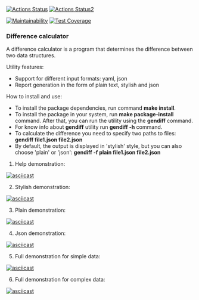 [![Actions Status](https://github.com/KsyushaKI/python-project-50/workflows/hexlet-check/badge.svg)](https://github.com/KsyushaKI/python-project-50/actions) [![Actions Status2](https://github.com/KsyushaKI/python-project-50/workflows/Python%20CI/badge.svg)](https://github.com/KsyushaKI/python-project-50/actions)

[![Maintainability](https://api.codeclimate.com/v1/badges/25417aba0aa43f3881d8/maintainability)](https://codeclimate.com/github/KsyushaKI/python-project-50/maintainability) [![Test 
Coverage](https://api.codeclimate.com/v1/badges/25417aba0aa43f3881d8/test_coverage)](https://codeclimate.com/github/KsyushaKI/python-project-50/test_coverage)

<h3> Difference calculator </h3>

A difference calculator is a program that determines the difference between two data structures.

Utility features:

- Support for different input formats: yaml, json
- Report generation in the form of plain text, stylish and json

How to install and use:
- To install the package dependencies, run command <b>make install</b>.<br>
- To install the package in your system, run <b>make package-install</b> command. After that, you can run the utility using the <b>gendiff</b> 
command.<br>
- For know info about <b>gendiff</b> utility run <b>gendiff -h</b> command.<br>
- To calculate the difference you need to specify two paths to files: <b>gendiff file1.json file2.json</b><br>
- By default, the output is displayed in 'stylish' style, but you can also choose 'plain' or 'json': <b>gendiff -f plain file1.json file2.json</b><br>


1. Help demonstration: 

[![asciicast](https://asciinema.org/a/566306.svg)](https://asciinema.org/a/566306)

2. Stylish demonstration:

[![asciicast](https://asciinema.org/a/566040.svg)](https://asciinema.org/a/566040)

3. Plain demonstration:

[![asciicast](https://asciinema.org/a/566251.svg)](https://asciinema.org/a/566251)

4. Json demonstration:

[![asciicast](https://asciinema.org/a/566302.svg)](https://asciinema.org/a/566302)

5. Full demonstration for simple data:

[![asciicast](https://asciinema.org/a/566309.svg)](https://asciinema.org/a/566309)

6. Full demonstration for complex data:

[![asciicast](https://asciinema.org/a/566307.svg)](https://asciinema.org/a/566307) 
